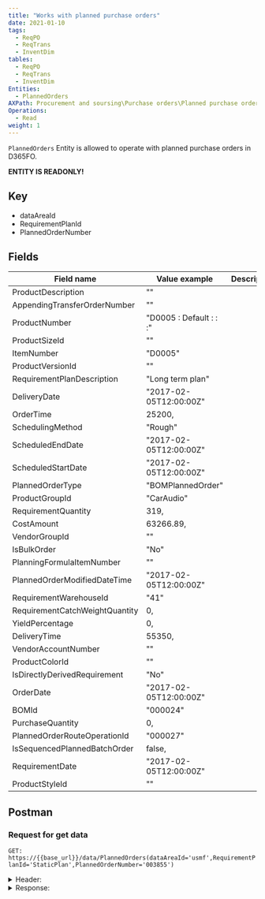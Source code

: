 ```yaml
---
title: "Works with planned purchase orders"
date: 2021-01-10
tags:
  - ReqPO
  - ReqTrans
  - InventDim
tables:
  - ReqPO
  - ReqTrans
  - InventDim
Entities: 
  - PlannedOrders
AXPath: Procurement and soursing\Purchase orders\Planned purchase orders
Operations:
  - Read
weight: 1
---
```


`PlannedOrders` Entity is allowed to operate with planned purchase orders in D365FO.

__ENTITY IS READONLY!__

## Key

- dataAreaId
- RequirementPlanId
- PlannedOrderNumber

## Fields

| Field name                     | Value example             | Description |
| ------------------------------ | ------------------------- | ----------- |
| ProductDescription             | ""                        |             |
| AppendingTransferOrderNumber   | ""                        |             |
| ProductNumber                  | "D0005 : Default :  :  :" |             |
| ProductSizeId                  | ""                        |             |
| ItemNumber                     | "D0005"                   |             |
| ProductVersionId               | ""                        |             |
| RequirementPlanDescription     | "Long term plan"          |             |
| DeliveryDate                   | "2017-02-05T12:00:00Z"    |             |
| OrderTime                      | 25200,                    |             |
| SchedulingMethod               | "Rough"                   |             |
| ScheduledEndDate               | "2017-02-05T12:00:00Z"    |             |
| ScheduledStartDate             | "2017-02-05T12:00:00Z"    |             |
| PlannedOrderType               | "BOMPlannedOrder"         |             |
| ProductGroupId                 | "CarAudio"                |             |
| RequirementQuantity            | 319,                      |             |
| CostAmount                     | 63266.89,                 |             |
| VendorGroupId                  | ""                        |             |
| IsBulkOrder                    | "No"                      |             |
| PlanningFormulaItemNumber      | ""                        |             |
| PlannedOrderModifiedDateTime   | "2017-02-05T12:00:00Z"    |             |
| RequirementWarehouseId         | "41"                      |             |
| RequirementCatchWeightQuantity | 0,                        |             |
| YieldPercentage                | 0,                        |             |
| DeliveryTime                   | 55350,                    |             |
| VendorAccountNumber            | ""                        |             |
| ProductColorId                 | ""                        |             |
| IsDirectlyDerivedRequirement   | "No"                      |             |
| OrderDate                      | "2017-02-05T12:00:00Z"    |             |
| BOMId                          | "000024"                  |             |
| PurchaseQuantity               | 0,                        |             |
| PlannedOrderRouteOperationId   | "000027"                  |             |
| IsSequencedPlannedBatchOrder   | false,                    |             |
| RequirementDate                | "2017-02-05T12:00:00Z"    |             |
| ProductStyleId                 | ""                        |             |

## Postman

### Request for get data

`GET: https://{{base_url}}/data/PlannedOrders(dataAreaId='usmf',RequirementPlanId='StaticPlan',PlannedOrderNumber='003855')`

<details>
    <summary>
    Header:
    </summary>

```json
OData-Version:4.0
OData-MaxVersion:4.0
Content-Type:application/json;odata.metadata=minimal
Accept:application/json;odata.metadata=minimal
Accept-Charset:UTF-8
Authorization:Bearer {{token}}
Host:{{base_url}}
```

</details>

<details>
<summary>
Response:
</summary>

```json
{
    "@odata.context": "https://{{base_url}}/data/$metadata#PlannedOrders/$entity",
    "@odata.etag": "W/\"JzAsMjI1NjU0MjEyMzcn\"",
    "dataAreaId": "usmf",
    "RequirementPlanId": "StaticPlan",
    "PlannedOrderNumber": "003855",
    "RequirementPlanType": "SchedPlan",
    "ProductSearchName": "",
    "BuyerGroupId": "",
    "IsLeadTimeUsingWorkingDays": "No",
    "LeadTimeDays": 0,
    "ProductConfigurationId": "Default",
    "ProcessingStatus": "Unadministered",
    "RequirementWarehouseLocationId": "",
    "AppendingPurchaseOrderNumber": "",
    "PurchaseUnitSymbol": "",
    "RequirementSiteId": "4",
    "ProductDescription": "",
    "AppendingTransferOrderNumber": "",
    "ProductNumber": "D0005 : Default :  :  :",
    "ProductSizeId": "",
    "ItemNumber": "D0005",
    "ProductVersionId": "",
    "RequirementPlanDescription": "Long term plan",
    "DeliveryDate": "2017-02-05T12:00:00Z",
    "OrderTime": 25200,
    "SchedulingMethod": "Rough",
    "ScheduledEndDate": "2017-02-05T12:00:00Z",
    "ScheduledStartDate": "2017-02-01T12:00:00Z",
    "PlannedOrderType": "BOMPlannedOrder",
    "ProductGroupId": "CarAudio",
    "RequirementQuantity": 319,
    "CostAmount": 63266.89,
    "VendorGroupId": "",
    "IsBulkOrder": "No",
    "PlanningFormulaItemNumber": "",
    "PlannedOrderModifiedDateTime": "2017-01-06T14:38:46Z",
    "RequirementWarehouseId": "41",
    "RequirementCatchWeightQuantity": 0,
    "YieldPercentage": 0,
    "DeliveryTime": 55350,
    "VendorAccountNumber": "",
    "ProductColorId": "",
    "IsDirectlyDerivedRequirement": "No",
    "OrderDate": "2017-02-01T12:00:00Z",
    "BOMId": "000024",
    "PurchaseQuantity": 0,
    "PlannedOrderRouteOperationId": "000027",
    "IsSequencedPlannedBatchOrder": false,
    "RequirementDate": "2017-02-05T12:00:00Z",
    "ProductStyleId": ""
}
```

</details>
